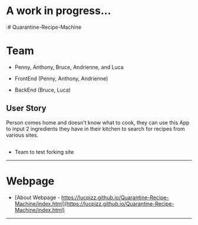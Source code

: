 # A work in progress...

:# Quarantine-Recipe-Machine

# Team
  - Penny, Anthony, Bruce, Andrienne, and Luca
  
  - FrontEnd (Penny, Anthony, Andrienne)
  - BackEnd (Bruce, Luca)
  
 ## User Story
 
 Person comes home and doesn't know what to cook, they can use this App to input 2 ingredients they have in their kitchen to search for recipes from various sites.
 
 ##

 - Team to test forking site

---

# Webpage

- [About Webpage - https://lucpizz.github.io/Quarantine-Recipe-Machine/index.html](https://lucpizz.github.io/Quarantine-Recipe-Machine/index.html)

---

